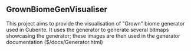 GrownBiomeGenVisualiser
----

This project aims to provide the visualisation of "Grown" biome generator used in Cuberite. It uses the generator to generate several bitmaps showcasing the generator; these images are then used in the generator documentation ($/docs/Generator.html)
